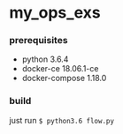 # my_ops_exs


### prerequisites
* python 3.6.4
* docker-ce 18.06.1-ce 
* docker-compose 1.18.0

### build
just run <code>$ python3.6 flow.py </code>

